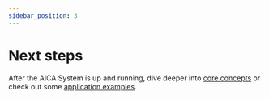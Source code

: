 ```yaml
---
sidebar_position: 3
---
```


# Next steps

After the AICA System is up and running, dive deeper into [core concepts](/docs/category/ros-2-concepts) or check out
some [application examples](/docs/category/guides).
